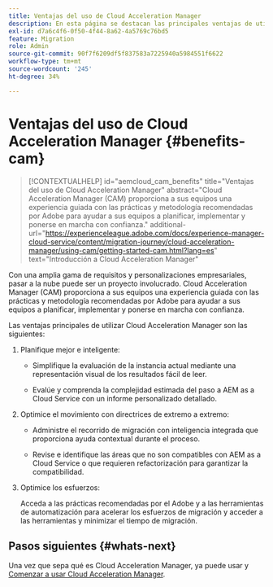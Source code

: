 ```yaml
---
title: Ventajas del uso de Cloud Acceleration Manager
description: En esta página se destacan las principales ventajas de utilizar Cloud Acceleration Manager.
exl-id: d7a6c4f6-0f50-4f44-8a62-4a5769c76bd5
feature: Migration
role: Admin
source-git-commit: 90f7f6209df5f837583a7225940a5984551f6622
workflow-type: tm+mt
source-wordcount: '245'
ht-degree: 34%

---
```


# Ventajas del uso de Cloud Acceleration Manager {#benefits-cam}

>[!CONTEXTUALHELP]
>id="aemcloud_cam_benefits"
>title="Ventajas del uso de Cloud Acceleration Manager"
>abstract="Cloud Acceleration Manager (CAM) proporciona a sus equipos una experiencia guiada con las prácticas y metodología recomendadas por Adobe para ayudar a sus equipos a planificar, implementar y ponerse en marcha con confianza."
>additional-url="https://experienceleague.adobe.com/docs/experience-manager-cloud-service/content/migration-journey/cloud-acceleration-manager/using-cam/getting-started-cam.html?lang=es" text="Introducción a Cloud Acceleration Manager"

Con una amplia gama de requisitos y personalizaciones empresariales, pasar a la nube puede ser un proyecto involucrado. Cloud Acceleration Manager (CAM) proporciona a sus equipos una experiencia guiada con las prácticas y metodología recomendadas por Adobe para ayudar a sus equipos a planificar, implementar y ponerse en marcha con confianza.

Las ventajas principales de utilizar Cloud Acceleration Manager son las siguientes:

1. Planifique mejor e inteligente:

   * Simplifique la evaluación de la instancia actual mediante una representación visual de los resultados fácil de leer.

   * Evalúe y comprenda la complejidad estimada del paso a AEM as a Cloud Service con un informe personalizado detallado.

1. Optimice el movimiento con directrices de extremo a extremo:

   * Administre el recorrido de migración con inteligencia integrada que proporciona ayuda contextual durante el proceso.

   * Revise e identifique las áreas que no son compatibles con AEM as a Cloud Service o que requieren refactorización para garantizar la compatibilidad.

1. Optimice los esfuerzos:

   Acceda a las prácticas recomendadas por el Adobe y a las herramientas de automatización para acelerar los esfuerzos de migración y acceder a las herramientas y minimizar el tiempo de migración.

## Pasos siguientes {#whats-next}

Una vez que sepa qué es Cloud Acceleration Manager, ya puede usar y [Comenzar a usar Cloud Acceleration Manager](https://experienceleague.adobe.com/docs/experience-manager-cloud-service/content/migration-journey/cloud-acceleration-manager/using-cam/getting-started-cam.html?lang=es).
